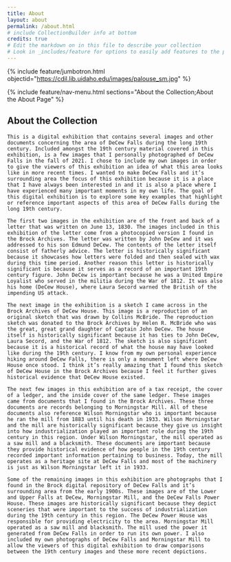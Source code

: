 ```yaml
---
title: About
layout: about
permalink: /about.html
# include CollectionBuilder info at bottom
credits: true
# Edit the markdown on in this file to describe your collection
# Look in _includes/feature for options to easily add features to the page
---
```


{% include feature/jumbotron.html objectid="https://cdil.lib.uidaho.edu/images/palouse_sm.jpg" %}

{% include feature/nav-menu.html sections="About the Collection;About the About Page" %}

## About the Collection
	This is a digital exhibition that contains several images and other documents concerning the area of DeCew Falls during the long 19th century. Included amongst the 19th century material covered in this exhibition, is a few images that I personally photographed of DeCew Falls in the fall of 2021. I chose to include my own images in order to give the viewers of this exhibition an idea of what this area looks like in more recent times. I wanted to make DeCew Falls and it’s surrounding area the focus of this exhibition because it is a place that I have always been interested in and it is also a place where I have experienced many important moments in my own life. The goal of this digital exhibition is to explore some key examples that highlight or reference important aspects of this area of DeCew Falls during the long 19th century.
  
	The first two images in the exhibition are of the front and back of a letter that was written on June 13, 1830. The images included in this exhibition of the letter come from a photocopied version I found in the Brock Archives. The letter was written by John DeCew and it was addressed to his son Edmund DeCew. The contents of the letter itself consist of fatherly advice. The letter is historically significant because it showcases how letters were folded and then sealed with wax during this time period. Another reason this letter is historically significant is because it serves as a record of an important 19th century figure. John DeCew is important because he was a United Empire Loyalist who served in the militia during the War of 1812. It was also his home (DeCew House), where Laura Secord warned the British of the impending US attack.
  
	The next image in the exhibition is a sketch I came across in the Brock Archives of DeCew House. This image is a reproduction of an original sketch that was drawn by Collins McBride. The reproduction sketch was donated to the Brock Archives by Helen R. McBride who was the great, great grand daughter of Captain John DeCew. The house itself is historically significant because it has ties to John DeCew, Laura Secord, and the War of 1812. The sketch is also significant because it is a historical record of what the house may have looked like during the 19th century. I know from my own personal experience hiking around DeCew Falls, there is only a monument left where DeCew House once stood. I think it’s really amazing that I found this sketch of DeCew House in the Brock Archives because I feel it further gives historical evidence that DeCew House existed.
  
	The next few images in this exhibition are of a tax receipt, the cover of a ledger, and the inside cover of the same ledger. These images came from documents that I found in the Brock Archives. These three documents are records belonging to Morningstar Mill. All of these documents also reference Wilson Morningstar who is important because he ran the mill from 1883 until his death in 1933. Wilson Morningstar and the mill are historically significant because they give us insight into how industrialization played an important role during the 19th century in this region. Under Wilson Morningstar, the mill operated as a saw mill and a blacksmith. These documents are important because they provide historical evidence of how people in the 19th century recorded important information pertaining to business. Today, the mill operates as a heritage site at DeCew Falls and most of the machinery is just as Wilson Morningstar left it in 1933. 
  
	Some of the remaining images in this exhibition are photographs that I found in the Brock digital repository of DeCew Falls and it’s surrounding area from the early 1900s. These images are of the Lower and Upper Falls at DeCew, Morningstar Mill, and the DeCew Falls Power House. These images are historically significant because they depict sceneries that were important to the success of industrialization during the 19th century in this region. The DeCew Power House was responsible for providing electricity to the area. Morningstar Mill operated as a saw mill and blacksmith. The mill used the power it generated from DeCew Falls in order to run its own power. I also included my own photographs of DeCew Falls and Morningstar Mill to allow the viewers of this digital exhibition to draw comparisons between the 19th century images and these more recent depictions. 
